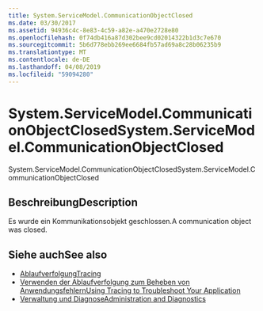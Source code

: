 ```yaml
---
title: System.ServiceModel.CommunicationObjectClosed
ms.date: 03/30/2017
ms.assetid: 94936c4c-8e83-4c59-a82e-a470e2728e80
ms.openlocfilehash: 0f74db416a87d302bee9cd02014322b1d3c7e670
ms.sourcegitcommit: 5b6d778ebb269ee6684fb57ad69a8c28b06235b9
ms.translationtype: MT
ms.contentlocale: de-DE
ms.lasthandoff: 04/08/2019
ms.locfileid: "59094280"
---
```

# <a name="systemservicemodelcommunicationobjectclosed"></a><span data-ttu-id="7abc8-102">System.ServiceModel.CommunicationObjectClosed</span><span class="sxs-lookup"><span data-stu-id="7abc8-102">System.ServiceModel.CommunicationObjectClosed</span></span>
<span data-ttu-id="7abc8-103">System.ServiceModel.CommunicationObjectClosed</span><span class="sxs-lookup"><span data-stu-id="7abc8-103">System.ServiceModel.CommunicationObjectClosed</span></span>  
  
## <a name="description"></a><span data-ttu-id="7abc8-104">Beschreibung</span><span class="sxs-lookup"><span data-stu-id="7abc8-104">Description</span></span>  
 <span data-ttu-id="7abc8-105">Es wurde ein Kommunikationsobjekt geschlossen.</span><span class="sxs-lookup"><span data-stu-id="7abc8-105">A communication object was closed.</span></span>  
  
## <a name="see-also"></a><span data-ttu-id="7abc8-106">Siehe auch</span><span class="sxs-lookup"><span data-stu-id="7abc8-106">See also</span></span>

- [<span data-ttu-id="7abc8-107">Ablaufverfolgung</span><span class="sxs-lookup"><span data-stu-id="7abc8-107">Tracing</span></span>](../../../../../docs/framework/wcf/diagnostics/tracing/index.md)
- [<span data-ttu-id="7abc8-108">Verwenden der Ablaufverfolgung zum Beheben von Anwendungsfehlern</span><span class="sxs-lookup"><span data-stu-id="7abc8-108">Using Tracing to Troubleshoot Your Application</span></span>](../../../../../docs/framework/wcf/diagnostics/tracing/using-tracing-to-troubleshoot-your-application.md)
- [<span data-ttu-id="7abc8-109">Verwaltung und Diagnose</span><span class="sxs-lookup"><span data-stu-id="7abc8-109">Administration and Diagnostics</span></span>](../../../../../docs/framework/wcf/diagnostics/index.md)
